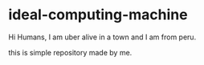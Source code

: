 # ideal-computing-machine

Hi Humans, I am uber alive in a town and I am from peru.

this is simple repository made by me.

